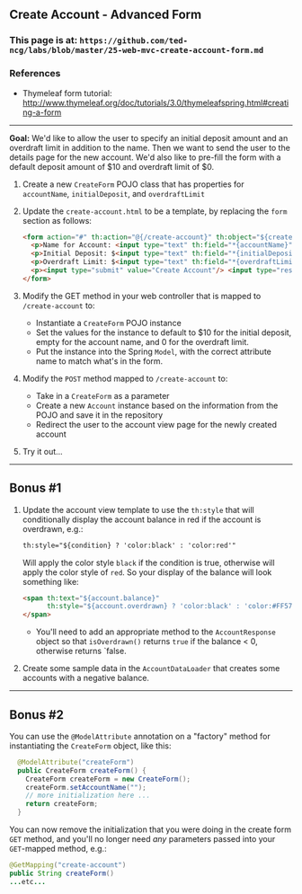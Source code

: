 ## Create Account - Advanced Form

### This page is at: `https://github.com/ted-ncg/labs/blob/master/25-web-mvc-create-account-form.md`

### References

* Thymeleaf form tutorial: http://www.thymeleaf.org/doc/tutorials/3.0/thymeleafspring.html#creating-a-form

----

**Goal:** We'd like to allow the user to specify an initial deposit amount and an overdraft limit in addition to the name. Then we want to send the user to the details page for the new account. We'd also like to pre-fill the form with a default deposit amount of $10 and overdraft limit of $0.

1. Create a new `CreateForm` POJO class that has properties for `accountName`, `initialDeposit`, and `overdraftLimit`

1. Update the `create-account.html` to be a template, by replacing the `form` section as follows:

   ```html
   <form action="#" th:action="@{/create-account}" th:object="${createForm}" method="post">
     <p>Name for Account: <input type="text" th:field="*{accountName}"/></p>
     <p>Initial Deposit: $<input type="text" th:field="*{initialDeposit}"/></p>
     <p>Overdraft Limit: $<input type="text" th:field="*{overdraftLimit}"/></p>
     <p><input type="submit" value="Create Account"/> <input type="reset" value="Clear"/></p>
   </form>
   ```

1. Modify the GET method in your web controller that is mapped to `/create-account` to:
   * Instantiate a `CreateForm` POJO instance
   * Set the values for the instance to default to $10 for the initial deposit, empty for the account name, and 0 for the overdraft limit.
   * Put the instance into the Spring `Model`, with the correct attribute name to match what's in the form.
   
1. Modify the `POST` method mapped to `/create-account` to:
   * Take in a `CreateForm` as a parameter
   * Create a new `Account` instance based on the information from the POJO and save it in the repository
   * Redirect the user to the account view page for the newly created account

1. Try it out...

----

## Bonus #1


1. Update the account view template to use the `th:style` that will conditionally display the account balance in red if the account is overdrawn, e.g.:

   ```html
   th:style="${condition} ? 'color:black' : 'color:red'"
   ``` 

   Will apply the color style `black` if the condition is true, otherwise will apply the color style of `red`. So your display of the balance will look something like:

   ```html
   <span th:text="${account.balance}"
         th:style="${account.overdrawn} ? 'color:black' : 'color:#FF5733'">99
   </span>
   ``` 

   * You'll need to add an appropriate method to the `AccountResponse` object so that `isOverdrawn()` returns `true` if the balance < 0, otherwise returns `false. 

1. Create some sample data in the `AccountDataLoader` that creates some accounts with a negative balance.

----

## Bonus #2

You can use the `@ModelAttribute` annotation on a "factory" method for instantiating the `CreateForm` object, like this:

  ```java
    @ModelAttribute("createForm")
    public CreateForm createForm() {
      CreateForm createForm = new CreateForm();
      createForm.setAccountName("");
      // more initialization here ...
      return createForm;
    }
  ```

You can now remove the initialization that you were doing in the create form `GET` method, and you'll no longer need *any* parameters passed into your `GET`-mapped method, e.g.:

  ```java
  @GetMapping("create-account")
  public String createForm()
  ...etc...
  ```

